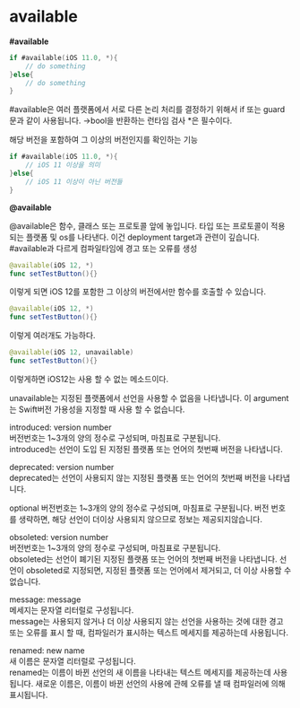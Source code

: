 # available

**#available**

```swift
if #available(iOS 11.0, *){
    // do something
}else{
    // do something
}
```

#available은 여러 플랫폼에서 서로 다른 논리 처리를 결정하기 위해서 if 또는 guard문과 같이 사용됩니다. →bool을 반환하는 런타임 검사 *은 필수이다.

해당 버전을 포함하여 그 이상의 버전인지를 확인하는 기능

```swift
if #available(iOS 11.0, *){
    // iOS 11 이상을 의미
}else{
    // iOS 11 이상이 아닌 버전들
}
```

**@available**

@available은 함수, 클래스 또는 프로토콜 앞에 놓입니다. 타입 또는 프로토콜이 적용되는 플랫폼 및 os를 나타낸다. 이건 deployment target과 관련이 깊습니다. #available과 다르게 컴파일타임에 경고 또는 오류를 생성

```swift
@available(iOS 12, *)
func setTestButton(){}

```

이렇게 되면 iOS 12를 포함한 그 이상의 버전에서만 함수를 호출할 수 있습니다. 

```swift
@available(iOS 12, *)
func setTestButton(){}

```

이렇게 여러개도 가능하다.

```swift
@available(iOS 12, unavailable)
func setTestButton(){}

```
이렇게하면 iOS12는 사용 할 수 없는 메소드이다.

unavailable는 지정된 플랫폼에서 선언을 사용할 수 없음을 나타냅니다. 이 argument는 Swift버전 가용성을 지정할 때 사용 할 수 없습니다.

introduced: version number     
버전번호는 1~3개의 양의 정수로 구성되며, 마침표로 구분됩니다.    
introduced는 선언이 도입 된 지정된 플랫폼 또는 언어의 첫번째 버전을 나타냅니다.    

deprecated: version number    
deprecated는 선언이 사용되지 않는 지정된 플랫폼 또는 언어의 첫번째 버전을 나타냅니다.

optional 버전번호는 1~3개의 양의 정수로 구성되며, 마침표로 구분됩니다. 버전 번호를 생략하면, 해당 선언이 더이상 사용되지 않으므로 정보는 제공되지않습니다.

obsoleted: version number     
버전번호는 1~3개의 양의 정수로 구성되며, 마침표로 구분됩니다.    
obsoleted는 선언이 폐기된 지정된 플랫폼 또는 언어의 첫번째 버전을 나타냅니다.
선언이 obsoleted로 지정되면, 지정된 플랫폼 또는 언어에서 제거되고, 더 이상 사용할 수 없습니다.

message: message     
메세지는 문자열 리터럴로 구성됩니다.   
message는 사용되지 않거나 더 이상 사용되지 않는 선언을 사용하는 것에 대한 경고 또는 오류를 표시 할 때,
컴파일러가 표시하는 텍스트 메세지를 제공하는데 사용됩니다.

renamed: new name     
새 이름은 문자열 리터럴로 구성됩니다.    
renamed는 이름이 바뀐 선언의 새 이름을 나타내는 텍스트 메세지를 제공하는데 사용됩니다.
새로운 이름은, 이름이 바뀐 선언의 사용에 관헤 오류를 낼 때 컴파일러에 의해 표시됩니다.
